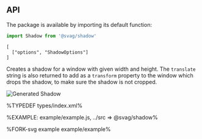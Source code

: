 
## API

The package is available by importing its default function:

```js
import Shadow from '@svag/shadow'
```

```### shadow => { translate: string, shadow: string }
[
  ["options", "ShadowOptions"]
]
```

Creates a shadow for a window with given width and height. The `translate` string is also returned to add as a `transform` property to the window which drops the shadow, to make sure the shadow is not cropped.

<img alt="Generated Shadow" src="https://raw.github.com/svagco/shadow/master/images/shadow.svg?sanitize=true">

%TYPEDEF types/index.xml%

%EXAMPLE: example/example.js, ../src => @svag/shadow%

%FORK-svg example example/example%
